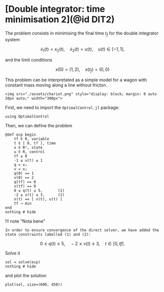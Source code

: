 # [Double integrator: time minimisation 2](@id DIT2)

The problem consists in minimising the final time $t_f$ for the double integrator system

```math
    \dot x_1(t) = x_2(t), \quad \dot x_2(t) = u(t), \quad u(t) \in [-1,1],
```

and the limit conditions

```math
    x(0) = (1,2), \quad x(t_f) = (0,0)
```

This problem can be interpretated as a simple model for a wagon with constant mass moving along
a line without fricton.

```@raw html
<img src="./assets/chariot.png" style="display: block; margin: 0 auto 20px auto;" width="300px">
```

First, we need to import the `OptimalControl.jl` package:

```@example main
using OptimalControl
```

Then, we can define the problem

```@example main
@def ocp begin
    tf ∈ R, variable
    t ∈ [ 0, tf ], time
    x ∈ R², state
    u ∈ R, control
    tf ≥ 0
    -1 ≤ u(t) ≤ 1
    q = x₁
    v = x₂
    q(0) == 1
    v(0) == 2
    q(tf) == 0
    v(tf) == 0
    0 ≤ q(t) ≤ 5,       (1)
    -2 ≤ v(t) ≤ 3,      (2)
    ẋ(t) == [ v(t), u(t) ]
    tf → min
end
nothing # hide
```
!!! note "Nota bene"

    In order to ensure convergence of the direct solver, we have added the state constraints labelled (1) and (2):

```math
0 \leq q(t) \leq 5,\quad -2 \leq v(t) \leq 3,\quad t \in [ 0, tf ].
```

Solve it

```@example main
sol = solve(ocp)
nothing # hide
```

and plot the solution

```@example main
plot(sol, size=(600, 450))
```
